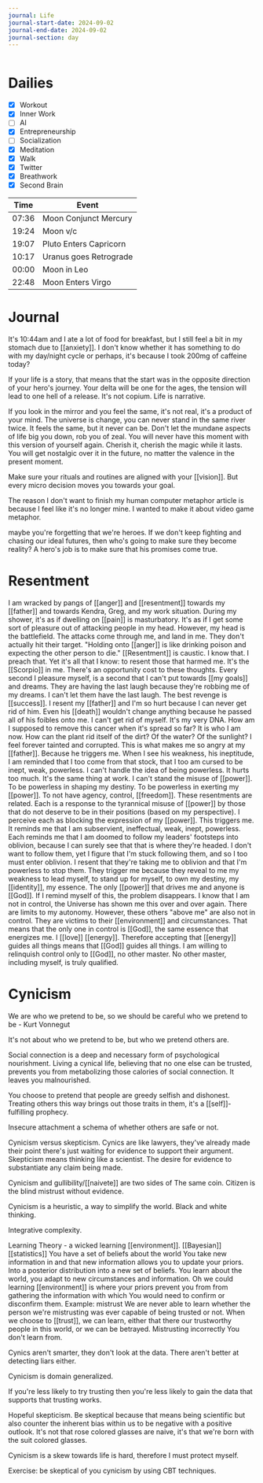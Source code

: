 ```yaml
---
journal: Life
journal-start-date: 2024-09-02
journal-end-date: 2024-09-02
journal-section: day
---
```


```calendar-nav
```

# Dailies

- [x] Workout
- [x] Inner Work
- [ ] AI
- [x] Entrepreneurship
- [ ] Socialization
- [x] Meditation
- [x] Walk
- [x] Twitter
- [x] Breathwork
- [x] Second Brain

| Time | Event |
|------|-------|
| 07:36 | Moon Conjunct Mercury |
| 19:24 | Moon v/c |
| 19:07 | Pluto Enters Capricorn |
| 10:17 | Uranus goes Retrograde |
| 00:00 | Moon in Leo |
| 22:48 | Moon Enters Virgo |

# Journal



It's 10:44am and I ate a lot of food for breakfast, but I still feel a bit in my stomach due to [[anxiety]]. I don't know whether it has something to do with my day/night cycle or perhaps, it's because I took 200mg of caffeine today?

If your life is a story, that means that the start  was in the opposite direction of your hero's journey. Your delta will be one for the ages, the tension will lead to one hell of a release. It's not copium. Life is narrative.

If you look in the mirror and you feel the same, it's not real, it's a product of your mind. The universe is change, you can never stand in the same river twice. It feels the same, but it never can be. Don't let the mundane aspects of life big you down, rob you of zeal. You will never have this moment with this version of yourself again. Cherish it, cherish the magic while it lasts. You will get nostalgic over it in the future, no matter the valence in the present moment. 

Make sure your rituals and routines are aligned with your [[vision]]. But every micro decision moves you towards your goal.

The reason I don't want to finish my human computer metaphor article is because I feel like it's no longer mine. I wanted to make it about video game metaphor. 

maybe you're forgetting that we're heroes. If we don't keep fighting and chasing our ideal futures, then who's going to make sure they become reality? A hero's job is to make sure that his promises come true.

# Resentment
I am wracked by pangs of [[anger]] and [[resentment]] towards my [[father]] and towards Kendra, Greg, and my work situation. During my shower, it's as if dwelling on [[pain]] is masturbatory. It's as if I get some sort of pleasure out of attacking people in my head. However, my head is the battlefield. The attacks come through me, and land in me. They don't actually hit their target. "Holding onto [[anger]] is like drinking poison and expecting the other person to die." [[Resentment]] is caustic. I know that. I preach that. Yet it's all that I know: to resent those that harmed me. It's the [[Scorpio]] in me. There's an opportunity cost to these thoughts. Every second I pleasure myself, is a second that I can't put towards [[my goals]] and dreams. They are having the last laugh because they're robbing me of my dreams. I can't let them have the last laugh. The best revenge is [[success]]. I resent my [[father]] and I'm so hurt because I can never get rid of him. Even his [[death]] wouldn't change anything because he passed all of his foibles onto me. I can't get rid of myself. It's my very DNA. How am I supposed to remove this cancer when it's spread so far? It is who I am now. How can the plant rid itself of the dirt? Of the water? Of the sunlight? I feel forever tainted and corrupted. This is what makes me so angry at my [[father]]. Because he triggers me. When I see his weakness, his ineptitude, I am reminded that I too come from that stock, that I too am cursed to be inept, weak, powerless. I can't handle the idea of being powerless. It hurts too much. It's the same thing at work. I can't stand the misuse of [[power]]. To be powerless in shaping my destiny. To be powerless in exerting my [[power]]. To not have agency, control, [[freedom]]. These resentments are related. Each is a response to the tyrannical misuse of [[power]] by those that do not deserve to be in their positions (based on my perspective). I perceive each as blocking the expression of my [[power]]. This triggers me. It reminds me that I am subservient, ineffectual, weak, inept, powerless. Each reminds me that I am doomed to follow my leaders' footsteps into oblivion, because I can surely see that that is where they're headed. I don't want to follow them, yet I figure that I'm stuck following them, and so I too must enter oblivion. I resent that they're taking me to oblivion and that I'm powerless to stop them. They trigger me because they reveal to me my weakness to lead myself, to stand up for myself, to own my destiny, my [[identity]], my essence. The only [[power]] that drives me and anyone is [[God]]. If I remind myself of this, the problem disappears. I know that I am not in control, the Universe has shown me this over and over again. There are limits to my autonomy. However, these others "above me" are also not in control. They are victims to their [[environment]] and circumstances. That means that the only one in control is [[God]], the same essence that energizes me. I [[love]] [[energy]]. Therefore accepting that [[energy]]  guides all things means that [[God]] guides all things. I am willing to relinquish control only to [[God]], no other master. No other master, including myself, is truly qualified.

# Cynicism 
We are who we pretend to be, so we should be careful who we pretend to be - Kurt Vonnegut 

It's not about who we pretend to be, but who we pretend others are.

Social connection is a deep and necessary form of psychological nourishment. Living a cynical life, believing that no one else can be trusted, prevents you from metabolizing those calories of social connection. It leaves you malnourished. 

You choose to pretend that people are greedy selfish and dishonest. Treating others this way brings out those traits in them, it's a [[self]]-fulfilling prophecy. 

Insecure attachment a schema of whether others are safe or not. 

Cynicism versus skepticism. 
Cynics are like lawyers, they've already made their point there's just waiting for evidence to support their argument. 
Skepticism means thinking like a scientist. The desire for evidence to substantiate any claim being made.

Cynicism and gullibility/[[naivete]] are two sides of The same coin. Citizen is the blind mistrust without evidence.

Cynicism is a heuristic, a way to simplify the world. Black and white thinking.

Integrative complexity.

Learning Theory - a wicked learning [[environment]].
[[Bayesian]] [[statistics]]
You have a set of beliefs about the world You take new information in and that new information allows you to update your priors. Into a posterior distribution into a new set of beliefs. You learn about the world, you adapt to new circumstances and information. 
Oh we could learning [[environment]] is where your priors prevent you from from gathering the information with which You would need to confirm or disconfirm them. 
Example: mistrust 
We are never able to learn whether the person we're mistrusting was ever capable of being trusted or not.
When we choose to  [[trust]], we can learn, either that there our trustworthy people in this world, or we can be betrayed. Mistrusting incorrectly You don't learn from.

Cynics aren't smarter, they don't look at the data. There aren't better at detecting liars either.

Cynicism is domain generalized. 

If you're less likely to try trusting then you're less likely to gain the data that supports that trusting works.

Hopeful skepticism. Be skeptical because that means being scientific but also counter the inherent bias within us to be negative with a positive outlook. It's not that rose colored glasses are naive, it's that we're born with the suit colored glasses.

Cynicism is a skew towards life is hard, therefore I must protect myself. 

Exercise: be skeptical of you cynicism by using CBT techniques. 

